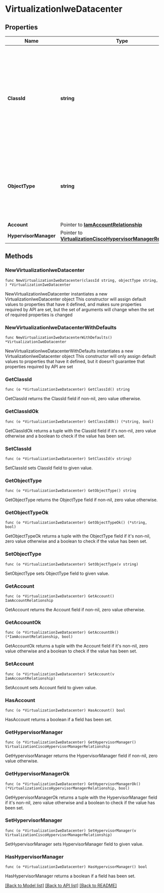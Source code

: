 # VirtualizationIweDatacenter

## Properties

Name | Type | Description | Notes
------------ | ------------- | ------------- | -------------
**ClassId** | **string** | The fully-qualified name of the instantiated, concrete type. This property is used as a discriminator to identify the type of the payload when marshaling and unmarshaling data. | [default to "virtualization.IweDatacenter"]
**ObjectType** | **string** | The fully-qualified name of the instantiated, concrete type. The value should be the same as the &#39;ClassId&#39; property. | [default to "virtualization.IweDatacenter"]
**Account** | Pointer to [**IamAccountRelationship**](iam.Account.Relationship.md) |  | [optional] 
**HypervisorManager** | Pointer to [**VirtualizationCiscoHypervisorManagerRelationship**](virtualization.CiscoHypervisorManager.Relationship.md) |  | [optional] 

## Methods

### NewVirtualizationIweDatacenter

`func NewVirtualizationIweDatacenter(classId string, objectType string, ) *VirtualizationIweDatacenter`

NewVirtualizationIweDatacenter instantiates a new VirtualizationIweDatacenter object
This constructor will assign default values to properties that have it defined,
and makes sure properties required by API are set, but the set of arguments
will change when the set of required properties is changed

### NewVirtualizationIweDatacenterWithDefaults

`func NewVirtualizationIweDatacenterWithDefaults() *VirtualizationIweDatacenter`

NewVirtualizationIweDatacenterWithDefaults instantiates a new VirtualizationIweDatacenter object
This constructor will only assign default values to properties that have it defined,
but it doesn't guarantee that properties required by API are set

### GetClassId

`func (o *VirtualizationIweDatacenter) GetClassId() string`

GetClassId returns the ClassId field if non-nil, zero value otherwise.

### GetClassIdOk

`func (o *VirtualizationIweDatacenter) GetClassIdOk() (*string, bool)`

GetClassIdOk returns a tuple with the ClassId field if it's non-nil, zero value otherwise
and a boolean to check if the value has been set.

### SetClassId

`func (o *VirtualizationIweDatacenter) SetClassId(v string)`

SetClassId sets ClassId field to given value.


### GetObjectType

`func (o *VirtualizationIweDatacenter) GetObjectType() string`

GetObjectType returns the ObjectType field if non-nil, zero value otherwise.

### GetObjectTypeOk

`func (o *VirtualizationIweDatacenter) GetObjectTypeOk() (*string, bool)`

GetObjectTypeOk returns a tuple with the ObjectType field if it's non-nil, zero value otherwise
and a boolean to check if the value has been set.

### SetObjectType

`func (o *VirtualizationIweDatacenter) SetObjectType(v string)`

SetObjectType sets ObjectType field to given value.


### GetAccount

`func (o *VirtualizationIweDatacenter) GetAccount() IamAccountRelationship`

GetAccount returns the Account field if non-nil, zero value otherwise.

### GetAccountOk

`func (o *VirtualizationIweDatacenter) GetAccountOk() (*IamAccountRelationship, bool)`

GetAccountOk returns a tuple with the Account field if it's non-nil, zero value otherwise
and a boolean to check if the value has been set.

### SetAccount

`func (o *VirtualizationIweDatacenter) SetAccount(v IamAccountRelationship)`

SetAccount sets Account field to given value.

### HasAccount

`func (o *VirtualizationIweDatacenter) HasAccount() bool`

HasAccount returns a boolean if a field has been set.

### GetHypervisorManager

`func (o *VirtualizationIweDatacenter) GetHypervisorManager() VirtualizationCiscoHypervisorManagerRelationship`

GetHypervisorManager returns the HypervisorManager field if non-nil, zero value otherwise.

### GetHypervisorManagerOk

`func (o *VirtualizationIweDatacenter) GetHypervisorManagerOk() (*VirtualizationCiscoHypervisorManagerRelationship, bool)`

GetHypervisorManagerOk returns a tuple with the HypervisorManager field if it's non-nil, zero value otherwise
and a boolean to check if the value has been set.

### SetHypervisorManager

`func (o *VirtualizationIweDatacenter) SetHypervisorManager(v VirtualizationCiscoHypervisorManagerRelationship)`

SetHypervisorManager sets HypervisorManager field to given value.

### HasHypervisorManager

`func (o *VirtualizationIweDatacenter) HasHypervisorManager() bool`

HasHypervisorManager returns a boolean if a field has been set.


[[Back to Model list]](../README.md#documentation-for-models) [[Back to API list]](../README.md#documentation-for-api-endpoints) [[Back to README]](../README.md)


